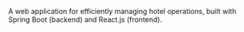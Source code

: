 A web application for efficiently managing hotel operations, built with Spring Boot (backend) and React.js (frontend).
